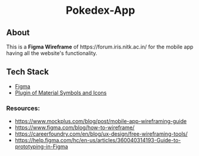 <h1 align="center"> Pokedex-App</h1>

## About

<p>This is a <b>Figma Wireframe</b> of https://forum.iris.nitk.ac.in/ for the mobile app having all the website's functionality.</p>


## Tech Stack

- [Figma](https://www.figma.com/)
- [Plugin of Material Symbols and Icons](https://fonts.google.com/icons)


### Resources:

* https://www.mockplus.com/blog/post/mobile-app-wireframing-guide
* https://www.figma.com/blog/how-to-wireframe/
* https://careerfoundry.com/en/blog/ux-design/free-wireframing-tools/
* https://help.figma.com/hc/en-us/articles/360040314193-Guide-to-prototyping-in-Figma
